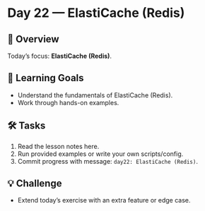 # Day 22 — ElastiCache (Redis)

## 📖 Overview
Today’s focus: **ElastiCache (Redis)**.

## 🎯 Learning Goals
- Understand the fundamentals of ElastiCache (Redis).
- Work through hands-on examples.

## 🛠️ Tasks
1. Read the lesson notes here.
2. Run provided examples or write your own scripts/config.
3. Commit progress with message: `day22: ElastiCache (Redis)`.

## 💡 Challenge
- Extend today’s exercise with an extra feature or edge case.
